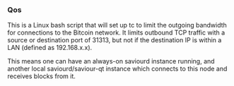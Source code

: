 ### Qos ###

This is a Linux bash script that will set up tc to limit the outgoing bandwidth for connections to the Bitcoin network. It limits outbound TCP traffic with a source or destination port of 31313, but not if the destination IP is within a LAN (defined as 192.168.x.x).

This means one can have an always-on saviourd instance running, and another local saviourd/saviour-qt instance which connects to this node and receives blocks from it.
